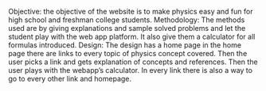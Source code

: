 Objective: 
the objective of the website is to make physics easy and fun for high school and freshman college students.
Methodology: 
The methods used are by giving explanations and sample solved problems and let the student play with the web app platform. It also give them a calculator for all formulas introduced.
Design:
The design has a home page in the home page there are links to every topic of physics concept covered. Then the user picks a link and gets explanation of concepts and references. Then the user plays with the webapp’s calculator. In every link there is also a way to go to every other link and homepage.

